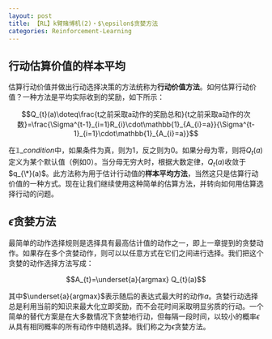 ```yaml
---
layout: post
title: 【RL】k臂赌博机(2)・$\epsilon$贪婪方法
categories: Reinforcement-Learning
---
```

## 行动估算价值的样本平均

估算行动价值并做出行动选择决策的方法统称为**行动价值方法**。如何估算行动价值？一种方法是平均实际收到的奖励，如下所示：

$$Q_{t}(a)\doteq\frac{t之前采取a动作的奖励总和}{t之前采取a动作的次数}=\frac{\Sigma^{t-1}_{i=1}R_{i}\cdot\mathbb{1}_{A_{i}=a}}{\Sigma^{t-1}_{i=1}\cdot\mathbb{1}_{A_{i}=a}}$$

在$\mathbb{1}\_{condition}$中，如果条件为真，则为1，反之则为0。如果分母为零，则将$Q_{t}(a)$定义为某个默认值（例如0）。当分母无穷大时，根据大数定律，$Q_{t}(a)$收敛于$q_{\*}(a)$。此方法称为用于估计行动值的**样本平均方法**，当然这只是估算行动价值的一种方式。现在让我们继续使用这种简单的估算方法，并转向如何用估算选择行动的问题。  

## $\epsilon$贪婪方法
最简单的动作选择规则是选择具有最高估计值的动作之一，即上一章提到的贪婪动作。如果存在多个贪婪动作，则可以以任意方式在它们之间进行选择。我们把这个贪婪的动作选择方法写成：

$$A_{t}=\underset{a}{argmax} Q_{t}(a)$$

其中$\underset{a}{argmax}$表示随后的表达式最大时的动作$a$。贪婪行动选择总是利用当前的知识来最大化立即奖励，而不会花时间采取明显劣质的行动。一个简单的替代方案是在大多数情况下贪婪地行动，但每隔一段时间，以较小的概率$\epsilon$从具有相同概率的所有动作中随机选择。我们称之为$\epsilon$贪婪方法。
